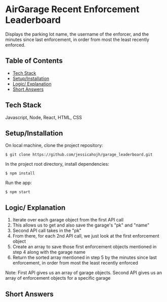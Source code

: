 # AirGarage Recent Enforcement Leaderboard
Displays the parking lot name, the username of the enforcer, and the minutes since last enforcement, in order from most the least recently enforced.

## Table of Contents
* [Tech Stack](#techstack)<br/>
* [Setup/Installation](#installation)<br/>
* [Logic/ Explanation](#logic)<br/>
* [Short Answers](#shortanswers)<br/>

<a name="techstack"/></a>
## Tech Stack
Javascript, Node, React, HTML, CSS </br>

<a name="installation"/></a>
## Setup/Installation

On local machine, clone the project repository:
```
$ git clone https://github.com/jessicahojh/garage_leaderboard.git
```
In the project root directory, install dependencies:
```
$ npm install
```
Run the app:
```
$ npm start
```

<a name="logic"/></a>
## Logic/ Explanation
1. Iterate over each garage object from the first API call <br>
2. This allows us to get and also save the garage's "pk" and "name" <br>
3. Second API call takes in the "pk" <br>
4. From there, for each 2nd API call, we just look at the first enforcement object <br>
5. Create an array to save those first enforcement objects mentioned in step 4 along with the garage name <br>
6. Return the sorted array mentioned in step 5 by the minutes since last enforcement, in order from most the least recently enforced <br>

Note: First API gives us an array of garage objects. Second API gives us an array of enforcement objects for a specific garage <br>

<a name="shortanswers"/></a>
## Short Answers
